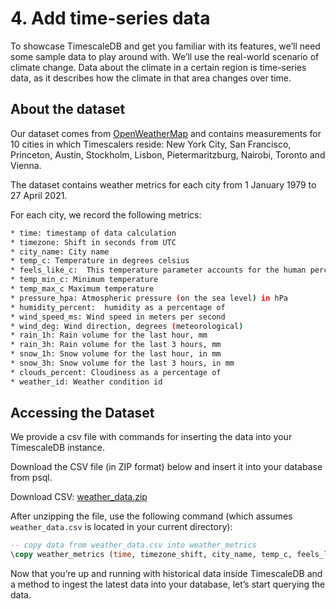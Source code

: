 # 4. Add time-series data

To showcase TimescaleDB and get you familiar with its features, we’ll need some 
sample data to play around with. We’ll use the real-world scenario of climate 
change. Data about the climate in a certain region is time-series data, as it 
describes how the climate in that area changes over time.

## About the dataset

Our dataset comes from [OpenWeatherMap](https://openweathermap.org) and contains 
measurements for 10 cities in which Timescalers reside: New York City, San Francisco, 
Princeton, Austin, Stockholm, Lisbon, Pietermaritzburg, Nairobi, Toronto and Vienna.

The dataset contains weather metrics for each city from 1 January 1979 to 27 April 2021.

For each city, we record the following metrics:
```bash
* time: timestamp of data calculation
* timezone: Shift in seconds from UTC
* city_name: City name
* temp_c: Temperature in degrees celsius
* feels_like_c:  This temperature parameter accounts for the human perception of weather 
* temp_min_c: Minimum temperature
* temp_max_c Maximum temperature
* pressure_hpa: Atmospheric pressure (on the sea level) in hPa
* humidity_percent:  humidity as a percentage of
* wind_speed_ms: Wind speed in meters per second
* wind_deg: Wind direction, degrees (meteorological)
* rain_1h: Rain volume for the last hour, mm
* rain_3h: Rain volume for the last 3 hours, mm
* snow_1h: Snow volume for the last hour, in mm 
* snow_3h: Snow volume for the last 3 hours, in mm
* clouds_percent: Cloudiness as a percentage of
* weather_id: Weather condition id
```

## Accessing the Dataset

We provide a csv file with commands for inserting the data into your TimescaleDB instance.

Download the CSV file (in ZIP format) below and insert it into your database from psql.

Download CSV: <tag type="download">[weather_data.zip](https://s3.amazonaws.com/assets.timescale.com/docs/downloads/weather_data.zip)</tag>

After unzipping the file, use the following command (which assumes `weather_data.csv` is located in your current directory):

```sql
-- copy data from weather_data.csv into weather_metrics
\copy weather_metrics (time, timezone_shift, city_name, temp_c, feels_like_c, temp_min_c, temp_max_c, pressure_hpa, humidity_percent, wind_speed_ms, wind_deg, rain_1h_mm, rain_3h_mm, snow_1h_mm, snow_3h_mm, clouds_percent, weather_type_id) from './weather_data.csv' CSV HEADER;</td>
```
Now that you’re up and running with historical data inside TimescaleDB and a 
method to ingest the latest data into your database, let’s start querying the data.
